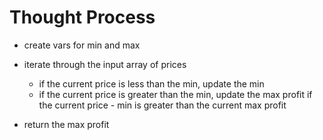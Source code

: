 # Thought Process

- create vars for min and max​

- iterate through the input array of prices
  - if the current price is less than the min, update the min
  - if the current price is greater than the min, update the max profit if the current price - min is greater than the current max profit

- return the max profit
